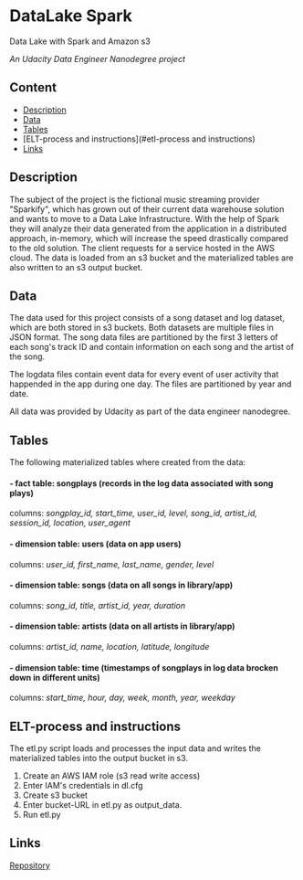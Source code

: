# DataLake Spark

Data Lake with Spark and Amazon s3


*An Udacity Data Engineer Nanodegree project*

## Content
- [Description](#description)
- [Data](#data)
- [Tables](#tables)
- [ELT-process and instructions](#etl-process and instructions)
- [Links](#links)

## Description  

The subject of the project is the fictional music streaming provider "Sparkify", which has grown out of their current data warehouse solution and wants to move to a Data Lake Infrastructure. With the help of Spark they will analyze their data generated from the application in a distributed approach, in-memory, which will increase the speed drastically compared to the old solution. The client requests for a service hosted in the AWS cloud. The data is loaded from an s3 bucket and the materialized tables are also written to an s3 output bucket.



## Data  

The data used for this project consists of a song dataset and log dataset, which are both stored in s3 buckets. Both datasets are multiple files in JSON format. 
The song data files are partitioned by the first 3 letters of each song's track ID and contain information on each song and the artist of the song. 

The logdata files contain event data for every event of user activity that happended in the app during one day. The files are partitioned by year and date. 

All data was provided by Udacity as part of the data engineer nanodegree. 



## Tables 

The following materialized tables where created from the data:

#### - fact table: songplays (records in the log data associated with song plays)  
columns: *songplay_id, start_time, user_id, level, song_id, artist_id, session_id, location, user_agent*

#### - dimension table: users (data on app users)  
columns: *user_id, first_name, last_name, gender, level*

#### - dimension table: songs (data on all songs in library/app)  
columns: *song_id, title, artist_id, year, duration*

#### - dimension table: artists (data on all artists in library/app)  
columns: *artist_id, name, location, latitude, longitude*

#### - dimension table: time (timestamps of songplays in log data brocken down in different units)  
columns: *start_time, hour, day, week, month, year, weekday*



## ELT-process and instructions
The etl.py script loads and processes the input data and writes the materialized tables into the output bucket in s3.
  
1) Create an AWS IAM role (s3 read write access)
2) Enter IAM's credentials in dl.cfg
3) Create s3 bucket 
4) Enter bucket-URL in etl.py as output_data.
5) Run etl.py 



## Links

[Repository](https://github.com/Ulli-H/DataLake_Spark) 
